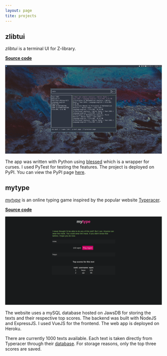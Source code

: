 ```yaml
---
layout: page
tite: projects
---
```


## zlibtui

_zlibtui_ is a terminal UI for Z-library.

__[Source code](https://github.com/jfto23/zlibtui)__

![](/assets/images/zlibtui_pic.png)

The app was written with Python using
[blessed](https://pypi.org/project/blessed/) which is a wrapper for curses.
I used PyTest for testing the features. The project is 
deployed on PyPI. You can view the PyPI page [here](https://pypi.org/project/zlibtui/).

## mytype

[_mytype_](https://serene-dawn-01436.herokuapp.com) is an online typing game
inspired by
the popular website [Typeracer](https://typeracer.com). 

__[Source
code](https://github.com/jfto23/mytype)__

![](/assets/images/mytype_pic.png)

The website uses a mySQL database hosted on JawsDB for storing the texts and
their respective top scores. The backend was built with NodeJS and ExpressJS. I used VueJS for
the frontend. The web app is deployed on Heroku.

There are currently 1000 texts available. Each text is taken directly from
Typeracer through their [database](http://typeracerdata.com/texts). For storage
reasons, only the top three scores are saved.
